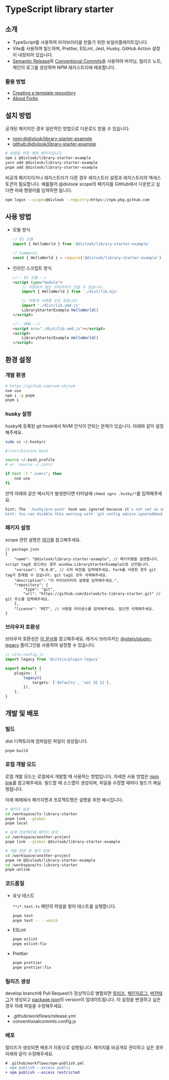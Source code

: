 # TypeScript library starter

## 소개

- TypeScript를 사용하여 라이브러리를 만들기 위한 보일러플레이트입니다.
- Vite를 사용하여 빌드하며, Prettier, ESLint, Jest, Husky, GitHub Action 설정이 내장되어 있습니다.
- [Semantic Release](https://semantic-release.gitbook.io/semantic-release/)와 [Conventional Commits](https://www.conventionalcommits.org/)을 사용하여 버저닝, 릴리즈 노트, 체인지 로그를 생성하며 NPM 레지스트리에 배포합니다.

### 활용 방법

- [Creating a template repository](https://docs.github.com/ko/repositories/creating-and-managing-repositories/creating-a-template-repository)
- [About Forks](https://docs.github.com/ko/pull-requests/collaborating-with-pull-requests/working-with-forks/about-forks)

## 설치 방법

공개된 패키지인 경우 일반적인 방법으로 다운로드 받을 수 있습니다.

- [npm:@divlook/library-starter-example](https://www.npmjs.com/package/@divlook/library-starter-example)
- [github:@divlook/library-starter-example](https://github.com/divlook/ts-library-starter/pkgs/npm/library-starter-example)

```bash
# 설명을 위한 예제 패키지입니다.
npm i @divlook/library-starter-example
yarn add @divlook/library-starter-example
pnpm add @divlook/library-starter-example
```

비공개 패키지이거나 레지스트리가 다른 경우 레지스트리 설정과 레지스트리의 엑세스토큰이 필요합니다.
예를들어 @divlook scope의 패키지를 GitHub에서 다운받고 싶다면 아래 명령어를 입력하면 됩니다.

```bash
npm login --scope=@divlook --registry=https://npm.pkg.github.com
```

## 사용 방법

- 모듈 방식

    ```ts
    // ES 모듈
    import { HelloWorld } from '@divlook/library-starter-example'

    // CommonJs
    const { HelloWorld } = require('@divlook/library-starter-example')
    ```

- 인라인 스크립트 방식

    ```html
    <!-- ES 모듈 -->
    <script type="module">
        // 지원되지 않는 브라우저가 있을 수 있습니다.
        import { HelloWorld } from './dist/lib.mjs'

        // 이렇게 사용할 수도 있습니다.
        import './dist/lib.umd.js'
        LibraryStarterExample.HelloWorld()
    </script>

    <!-- UMD -->
    <script src="./dist/lib.umd.js"></script>
    <script>
        LibraryStarterExample.HelloWorld()
    </script>
    ```

## 환경 설정

### 개발 환경

```bash
# https://github.com/nvm-sh/nvm
nvm use
npm i -g pnpm
pnpm i
```

### husky 설정

husky에 등록된 git hook에서 NVM 인식이 안되는 문제가 있습니다. 아래와 같이 설정해주세요.

```bash
sudo vi ~/.huskyrc
```

```bash
#!/usr/bin/env bash

source ~/.bash_profile
# or `source ~/.zshrc`

if test -f ".nvmrc"; then
    nvm use
fi
```

만약 아래와 같은 메시지가 발생한다면 터미널에 `chmod ug+x .husky/*`를 입력해주세요.

```bash
hint: The '.husky/pre-push' hook was ignored because it's not set as executable.
hint: You can disable this warning with `git config advice.ignoredHook false`.
```

### 패키지 설정

scope 관련 설명은 [여기](https://docs.npmjs.com/cli/v9/using-npm/scope)를 참고해주세요.

```jsonc
// package.json
{
    "name": "@divlook/library-starter-example", // 패키지명을 설정합니다. script tag로 로드하는 경우 window.LibraryStarterExample으로 선언됩니다.
    "version": "0.0.0", // 시작 버전을 입력해주세요. Fork를 사용한 경우 git tag가 존재할 수 있습니다. git tag도 모두 삭제해주세요.
    "description": "이 라이브러리의 설명을 입력해주세요.",
    "repository": {
        "type": "git",
        "url": "https://github.com/divlook/ts-library-starter.git" // git 주소를 입력해주세요.
    },
    "license": "MIT", // 사용할 라이센스를 입력해주세요. 없으면 삭제해주세요.
}
```

### 브라우저 호환성

브라우저 호환성은 [이 문서](https://vitejs.dev/guide/build.html#browser-compatibility)를 참고해주세요. 레거시 브라우저는 [@vitejs/plugin-legacy](https://github.com/vitejs/vite/tree/main/packages/plugin-legacy) 플러그인을 사용하여 설정할 수 있습니다.

```ts
// vite.config.js
import legacy from '@vitejs/plugin-legacy'

export default {
    plugins: [
        legacy({
            targets: ['defaults', 'not IE 11'],
        }),
    ],
}
```

## 개발 및 배포

### 빌드

dist 디렉토리에 컴파일된 파일이 생성됩니다.

```bash
pnpm build
```

### 로컬 개발 모드

로컬 개발 모드는 로컬에서 개발할 때 사용하는 방법입니다. 자세한 사용 방법은 [npm link](https://docs.npmjs.com/cli/v9/commands/npm-link)를 참고해주세요. 빌드할 때 소스맵이 생성되며, 파일을 수정할 때마다 빌드가 재실행됩니다.

아래 예제에서 패키지명과 프로젝트명은 설명을 위한 예시입니다.

```bash
# 패키지 설정
cd /workspace/ts-library-starter
pnpm link --global
pnpm local

# 실제 프로젝트에 패키지 설치
cd /workspace/another-project
pnpm link --global @divlook/library-starter-example

# 개발 완료 후 정리 방법
cd /workspace/another-project
pnpm rm @divlook/library-starter-example
cd /workspace/ts-library-starter
pnpm unlink
```

### 코드품질

- 유닛 테스트

    `**/*.test.ts` 패턴의 파일을 찾아 테스트를 실행합니다.

    ```bash
    pnpm test
    pnpm test -- --watch
    ```

- ESLint

    ```bash
    pnpm eslint
    pnpm eslint:fix
    ```

- Prettier

    ```bash
    pnpm prettier
    pnpm prettier:fix
    ```

### 릴리즈 생성

develop branch에 Pull Request가 정상적으로 병합되면 [릴리즈](https://github.com/divlook/ts-library-starter/releases), [체인지로그](/CHANGELOG.md), [버전태그](https://github.com/divlook/ts-library-starter/tags)가 생성되고 [package.json](/package.json)의 version이 업데이트됩니다.
이 설정을 변경하고 싶은 경우 아래 파일을 수정해주세요.

- .github/workflows/release.yml
- conventionalcommits.config.js

### 배포

릴리즈가 생성되면 배포가 자동으로 실행됩니다. 패키지를 비공개로 관리하고 싶은 경우 아래와 같이 수정해주세요.

```diff
# .github/workflows/npm-publish.yml
- npm publish --access public
+ npm publish --access restricted
```
